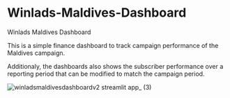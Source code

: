 # Winlads-Maldives-Dashboard
Winlads Maldives Dashboard

This is a simple finance dashboard to track campaign performance of the Maldives campaign.

Additionaly, the dashboards also shows the subscriber performance over a reporting period that can be modified to match the campaign period. 


![winladsmaldivesdashboardv2 streamlit app_ (3)](https://github.com/user-attachments/assets/8e16fa14-43ef-452f-bf19-f339d3749323)
